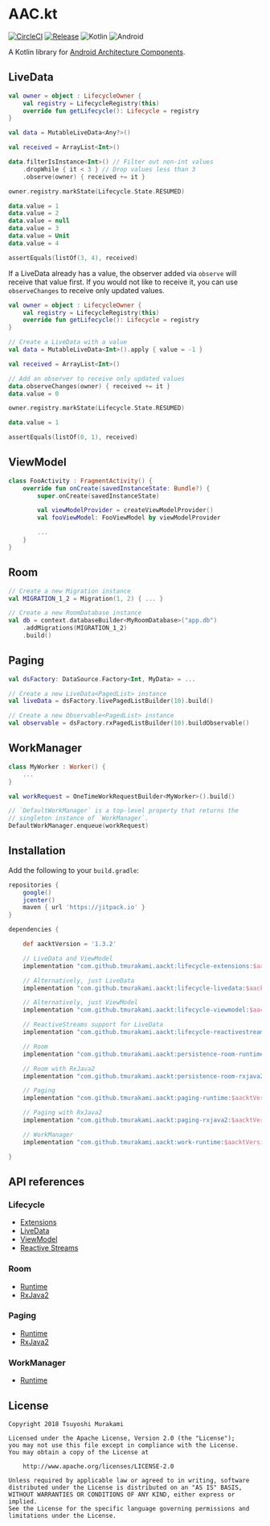 # AAC.kt

[![CircleCI](https://circleci.com/gh/tmurakami/aackt.svg?style=shield)](https://circleci.com/gh/tmurakami/aackt)
[![Release](https://jitpack.io/v/tmurakami/aackt.svg)](https://jitpack.io/#tmurakami/aackt)
![Kotlin](https://img.shields.io/badge/Kotlin-1.2.71%2B-blue.svg)
![Android](https://img.shields.io/badge/Android-4.0%2B-blue.svg)

A Kotlin library for [Android Architecture Components](https://developer.android.com/topic/libraries/architecture/).

## LiveData

```kotlin
val owner = object : LifecycleOwner {
    val registry = LifecycleRegistry(this)
    override fun getLifecycle(): Lifecycle = registry
}

val data = MutableLiveData<Any?>()

val received = ArrayList<Int>()

data.filterIsInstance<Int>() // Filter out non-int values
    .dropWhile { it < 3 } // Drop values less than 3
    .observe(owner) { received += it }

owner.registry.markState(Lifecycle.State.RESUMED)

data.value = 1
data.value = 2
data.value = null
data.value = 3
data.value = Unit
data.value = 4

assertEquals(listOf(3, 4), received)
```

If a LiveData already has a value, the observer added via `observe` will
receive that value first. If you would not like to receive it, you can
use `observeChanges` to receive only updated values.

```kotlin
val owner = object : LifecycleOwner {
    val registry = LifecycleRegistry(this)
    override fun getLifecycle(): Lifecycle = registry
}

// Create a LiveData with a value
val data = MutableLiveData<Int>().apply { value = -1 }

val received = ArrayList<Int>()

// Add an observer to receive only updated values
data.observeChanges(owner) { received += it }
data.value = 0

owner.registry.markState(Lifecycle.State.RESUMED)

data.value = 1

assertEquals(listOf(0, 1), received)
```

## ViewModel

```kotlin
class FooActivity : FragmentActivity() {
    override fun onCreate(savedInstanceState: Bundle?) {
        super.onCreate(savedInstanceState)

        val viewModelProvider = createViewModelProvider()
        val fooViewModel: FooViewModel by viewModelProvider

        ...
    }
}
```

## Room

```kotlin
// Create a new Migration instance
val MIGRATION_1_2 = Migration(1, 2) { ... }

// Create a new RoomDatabase instance
val db = context.databaseBuilder<MyRoomDatabase>("app.db")
    .addMigrations(MIGRATION_1_2)
    .build()
```

## Paging

```kotlin
val dsFactory: DataSource.Factory<Int, MyData> = ...

// Create a new LiveData<PagedList> instance
val liveData = dsFactory.livePagedListBuilder(10).build()

// Create a new Observable<PagedList> instance
val observable = dsFactory.rxPagedListBuilder(10).buildObservable()
```

## WorkManager

```kotlin
class MyWorker : Worker() {
    ...
}

val workRequest = OneTimeWorkRequestBuilder<MyWorker>().build()

// `DefaultWorkManager` is a top-level property that returns the
// singleton instance of `WorkManager`.
DefaultWorkManager.enqueue(workRequest)
```

## Installation

Add the following to your `build.gradle`:

```groovy
repositories {
    google()
    jcenter()
    maven { url 'https://jitpack.io' }
}

dependencies {

    def aacktVersion = '1.3.2'

    // LiveData and ViewModel
    implementation "com.github.tmurakami.aackt:lifecycle-extensions:$aacktVersion"

    // Alternatively, just LiveData
    implementation "com.github.tmurakami.aackt:lifecycle-livedata:$aacktVersion"

    // Alternatively, just ViewModel
    implementation "com.github.tmurakami.aackt:lifecycle-viewmodel:$aacktVersion"

    // ReactiveStreams support for LiveData
    implementation "com.github.tmurakami.aackt:lifecycle-reactivestreams:$aacktVersion"

    // Room
    implementation "com.github.tmurakami.aackt:persistence-room-runtime:$aacktVersion"

    // Room with RxJava2
    implementation "com.github.tmurakami.aackt:persistence-room-rxjava2:$aacktVersion"

    // Paging
    implementation "com.github.tmurakami.aackt:paging-runtime:$aacktVersion"

    // Paging with RxJava2
    implementation "com.github.tmurakami.aackt:paging-rxjava2:$aacktVersion"

    // WorkManager
    implementation "com.github.tmurakami.aackt:work-runtime:$aacktVersion"

}
```

## API references

### Lifecycle

- [Extensions](https://jitpack.io/com/github/tmurakami/aackt/lifecycle-extensions/1.3.2/javadoc/lifecycle-extensions/)
- [LiveData](https://jitpack.io/com/github/tmurakami/aackt/lifecycle-livedata/1.3.2/javadoc/lifecycle-livedata/)
- [ViewModel](https://jitpack.io/com/github/tmurakami/aackt/lifecycle-viewmodel/1.3.2/javadoc/lifecycle-viewmodel/)
- [Reactive Streams](https://jitpack.io/com/github/tmurakami/aackt/lifecycle-reactivestreams/1.3.2/javadoc/lifecycle-reactivestreams/)

### Room

- [Runtime](https://jitpack.io/com/github/tmurakami/aackt/persistence-room-runtime/1.3.2/javadoc/persistence-room-runtime/)
- [RxJava2](https://jitpack.io/com/github/tmurakami/aackt/persistence-room-rxjava2/1.3.2/javadoc/persistence-room-rxjava2/)

### Paging

- [Runtime](https://jitpack.io/com/github/tmurakami/aackt/paging-runtime/1.3.2/javadoc/paging-runtime/)
- [RxJava2](https://jitpack.io/com/github/tmurakami/aackt/paging-rxjava2/1.3.2/javadoc/paging-rxjava2/)

### WorkManager

- [Runtime](https://jitpack.io/com/github/tmurakami/aackt/work-runtime/1.3.2/javadoc/work-runtime/)

## License

```
Copyright 2018 Tsuyoshi Murakami

Licensed under the Apache License, Version 2.0 (the "License");
you may not use this file except in compliance with the License.
You may obtain a copy of the License at

    http://www.apache.org/licenses/LICENSE-2.0

Unless required by applicable law or agreed to in writing, software
distributed under the License is distributed on an "AS IS" BASIS,
WITHOUT WARRANTIES OR CONDITIONS OF ANY KIND, either express or implied.
See the License for the specific language governing permissions and
limitations under the License.
```
